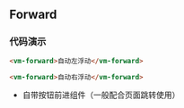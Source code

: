 ## Forward

### 代码演示
```html
<vm-forward>自动左浮动</vm-forward>

<vm-forward>自动右浮动</vm-forward>
```  

* 自带按钮前进组件（一般配合页面跳转使用）

